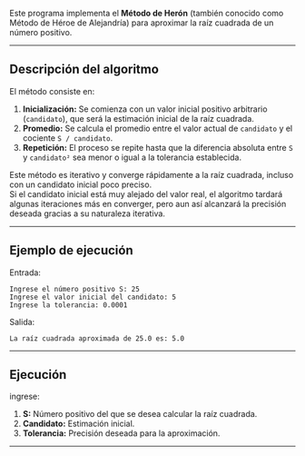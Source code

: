 
Este programa implementa el **Método de Herón** (también conocido como Método de Héroe de Alejandría) para aproximar la raíz cuadrada de un número positivo.

---

## Descripción del algoritmo

El método consiste en:

1. **Inicialización:** Se comienza con un valor inicial positivo arbitrario (`candidato`), que será la estimación inicial de la raíz cuadrada.
2. **Promedio:** Se calcula el promedio entre el valor actual de `candidato` y el cociente `S / candidato`.
3. **Repetición:** El proceso se repite hasta que la diferencia absoluta entre `S` y `candidato²` sea menor o igual a la tolerancia establecida.

Este método es iterativo y converge rápidamente a la raíz cuadrada, incluso con un candidato inicial poco preciso.  
Si el candidato inicial está muy alejado del valor real, el algoritmo tardará algunas iteraciones más en converger, pero aun así alcanzará la precisión deseada gracias a su naturaleza iterativa.


---

## Ejemplo de ejecución

Entrada:
```
Ingrese el número positivo S: 25
Ingrese el valor inicial del candidato: 5
Ingrese la tolerancia: 0.0001
```

Salida:
```
La raíz cuadrada aproximada de 25.0 es: 5.0
```

---
## Ejecución
ingrese:
1. **S:** Número positivo del que se desea calcular la raíz cuadrada.
2. **Candidato:** Estimación inicial.
3. **Tolerancia:** Precisión deseada para la aproximación.

---

